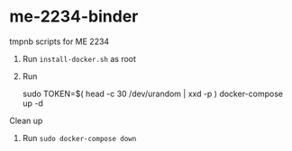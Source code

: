 # me-2234-binder
tmpnb scripts for ME 2234

1. Run `install-docker.sh` as root
2. Run

    sudo TOKEN=$( head -c 30 /dev/urandom | xxd -p ) docker-compose up -d

Clean up

1. Run `sudo docker-compose down`
